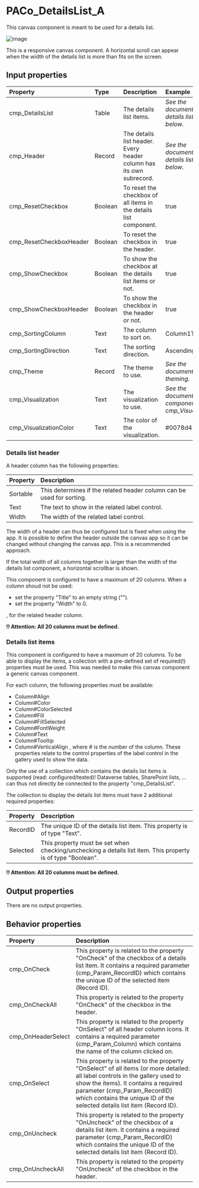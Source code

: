 # PACo_DetailsList_A

This canvas component is meant to be used for a details list.

![image](https://user-images.githubusercontent.com/35654198/235978809-ca5d0c95-df32-4ea2-b304-88520dbdd83f.png)

This is a responsive canvas component. A horizontal scroll can appear when the width of the details list is more than fits on the screen.

## **Input properties**

| Property | Type | Description | Example |
| :--- | :--- | :--- | :--- |
| cmp_DetailsList | Table | The details list items. | *See the documention on details list items below.* |
| cmp_Header | Record | The details list header. Every header column has its own subrecord. | *See the documention on details list header below.* |
| cmp_ResetCheckbox | Boolean | To reset the checkbox of all items in the details list component. | true |
| cmp_ResetCheckboxHeader | Boolean | To reset the checkbox in the header. | true |
| cmp_ShowCheckbox | Boolean | To show the checkbox at the details list items or not. | true |
| cmp_ShowCheckboxHeader | Boolean | To show the checkbox in the header or not. | true |
| cmp_SortingColumn | Text | The column to sort on. | Column1Text |
| cmp_SortingDirection | Text | The sorting direction. | Ascending |
| cmp_Theme | Record | The theme to use. | *See the documention on theming.* |
| cmp_Visualization | Text | The visualization to use. | *See the documention on the component cmp_Visualization_A.* |
| cmp_VisualizationColor | Text | The color of the visualization. | #0078d4 |

### Details list header

A header column has the following properties:

| Property | Description |
| :--- | :--- |
| Sortable | This determines if the related header column can be used for sorting. |
| Text | The text to show in the related label control. |
| Width | The width of the related label control. |

The width of a header can thus be configured but is fixed when using the app. It is possible to define the header outside the canvas app so it can be changed without changing the canvas app. This is a recommended approach.

If the total width of all columns together is larger than the width of the details list component, a horizontal scrollbar is shown.

This component is configured to have a maximum of 20 columns. When a column shoud not be used:

- set the property "Title" to an empty string ("").
- set the property "Width" to 0.

, for the related header column.

**!! Attention: All 20 columns must be defined.**

### Details list items

This component is configured to have a maximum of 20 columns. To be able to display the items, a collection with a pre-defined set of required(!) properties must be used. This was needed to make this canvas component a generic canvas component.

For each column, the following properties must be available:
- Column#Align
- Column#Color
- Column#ColorSelected
- Column#Fill
- Column#FillSelected
- Column#FontWeight
- Column#Text
- Column#Tooltip
- Column#VerticalAlign
, where # is the number of the column. These properties relate to the control properties of the label control in the gallery used to show the data.

Only the use of a collection which contains the details list items is supported (read: configured/tested)! Dataverse tables, SharePoint lists, ... can thus not directly be connected to the property "cmp_DetailsList".

The collection to display the details list items must have 2 additional required properties:

| Property | Description |
| :--- | :--- |
| RecordID | The unique ID of the details list item. This property is of type "Text". |
| Selected | This property must be set when checking/unchecking a details list item. This property is of type "Boolean". |

**!! Attention: All 20 columns must be defined.**

## **Output properties**

There are no output properties.

## **Behavior properties**

| Property | Description |
| :--- | :--- |
| cmp_OnCheck | This property is related to the property "OnCheck" of the checkbox of a details list item. It contains a required parameter (cmp_Param_RecordID) which contains the unique ID of the selected item (Record ID). |
| cmp_OnCheckAll | This property is related to the property "OnCheck" of the checkbox in the header. |
| cmp_OnHeaderSelect | This property is related to the property "OnSelect" of all header column icons. It contains a required parameter (cmp_Param_Column) which contains the name of the column clicked on. |
| cmp_OnSelect | This property is related to the property "OnSelect" of all items (or more detailed: all label controls in the gallery used to show the items). It contains a required parameter (cmp_Param_RecordID) which contains the unique ID of the selected details list item (Record ID). |
| cmp_OnUncheck | This property is related to the property "OnUncheck" of the checkbox of a details list item. It contains a required parameter (cmp_Param_RecordID) which contains the unique ID of the selected details list item (Record ID). |
| cmp_OnUncheckAll | This property is related to the property "OnUncheck" of the checkbox in the header. |
